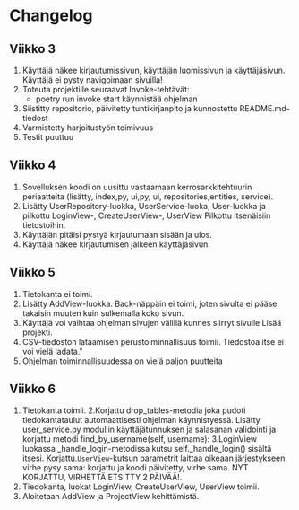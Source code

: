 # Changelog

## Viikko 3

1. Käyttäjä näkee kirjautumissivun, käyttäjän luomissivun ja käyttäjäsivun. Käyttäjä ei pysty navigoimaan sivuilla!
2. Toteuta projektille seuraavat Invoke-tehtävät:
	- poetry run invoke start käynnistää ohjelman
3. Siistitty repositorio, päivitetty tuntikirjanpito ja kunnostettu README.md-tiedost
4. Varmistetty harjoitustyön toimivuus
5. Testit puuttuu

## Viikko 4


1. Sovelluksen koodi on uusittu vastaamaan kerrosarkkitehtuurin periaatteita (lisätty, index,py, ui,py, ui, repositories,entities, service).
2. Lisätty UserRepository-luokka, UserService-luoka, User-luokka ja pilkottu LoginView-, CreateUserView-, UserView Pilkottu itsenäisiin tietostoihin.
3.  Käyttäjän pitäisi pystyä kirjautumaan sisään ja ulos.
4. Käyttäjä näkee kirjautumisen jälkeen käyttäjäsivun.

## Viikko 5


1. Tietokanta ei toimi.
2. Lisätty AddView-luokka. Back-näppäin ei toimi, joten sivulta ei pääse takaisin muuten kuin sulkemalla koko sivun.
3. Käyttäjä voi vaihtaa ohjelman sivujen välillä kunnes siirryt sivulle Lisää projekti.
4. CSV-tiedoston lataamisen perustoiminnallisuus toimii. Tiedostoa itse ei voi vielä ladata."
5. Ohjelman toiminnallisuudessa on vielä paljon puutteita

## Viikko 6
1. Tietokanta toimii.
2.Korjattu drop_tables-metodia joka pudoti tiedokantataulut automaattisesti ohjelman käynnistyessä. Lisätty user_service.py moduliin käyttäjätunnuksen ja salasanan validointi ja korjattu metodi find_by_username(self, username):
3.LoginView luokassa _handle_login-metodissa kutsu self._handle_login() sisältä itsesi. Korjattu.`UserView`-kutsun parametrit laittaa oikeaan järjestykseen. virhe pysy sama: korjattu ja koodi päivitetty, virhe sama. NYT KORJATTU, VIRHETTÄ ETSITTY 2 PÄIVÄÄ!.
4. Tiedokanta, luokat LoginView, CreateUserView, UserView toimii.
5. Aloitetaan AddView ja ProjectView kehittämistä.



